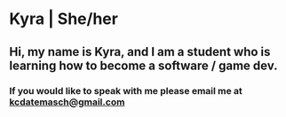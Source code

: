 # Kyra | She/her
## Hi, my name is Kyra, and I am a student who is learning how to become a software / game dev.
### If you would like to speak with me please email me at kcdatemasch@gmail.com
